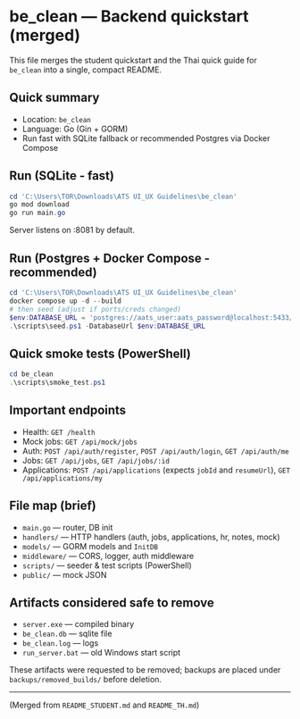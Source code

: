 # be_clean — Backend quickstart (merged)

This file merges the student quickstart and the Thai quick guide for `be_clean` into a single, compact README.

## Quick summary
- Location: `be_clean`
- Language: Go (Gin + GORM)
- Run fast with SQLite fallback or recommended Postgres via Docker Compose

## Run (SQLite - fast)
```powershell
cd 'C:\Users\TOR\Downloads\ATS UI_UX Guidelines\be_clean'
go mod download
go run main.go
```
Server listens on :8081 by default.

## Run (Postgres + Docker Compose - recommended)
```powershell
cd 'C:\Users\TOR\Downloads\ATS UI_UX Guidelines\be_clean'
docker compose up -d --build
# then seed (adjust if ports/creds changed)
$env:DATABASE_URL = 'postgres://aats_user:aats_password@localhost:5433/aats_db?sslmode=disable'
.\scripts\seed.ps1 -DatabaseUrl $env:DATABASE_URL
```

## Quick smoke tests (PowerShell)
```powershell
cd be_clean
.\scripts\smoke_test.ps1
```

## Important endpoints
- Health: `GET /health`
- Mock jobs: `GET /api/mock/jobs`
- Auth: `POST /api/auth/register`, `POST /api/auth/login`, `GET /api/auth/me`
- Jobs: `GET /api/jobs`, `GET /api/jobs/:id`
- Applications: `POST /api/applications` (expects `jobId` and `resumeUrl`), `GET /api/applications/my`

## File map (brief)
- `main.go` — router, DB init
- `handlers/` — HTTP handlers (auth, jobs, applications, hr, notes, mock)
- `models/` — GORM models and `InitDB`
- `middleware/` — CORS, logger, auth middleware
- `scripts/` — seeder & test scripts (PowerShell)
- `public/` — mock JSON

## Artifacts considered safe to remove
- `server.exe` — compiled binary
- `be_clean.db` — sqlite file
- `be_clean.log` — logs
- `run_server.bat` — old Windows start script

These artifacts were requested to be removed; backups are placed under `backups/removed_builds/` before deletion.

---

(Merged from `README_STUDENT.md` and `README_TH.md`)
